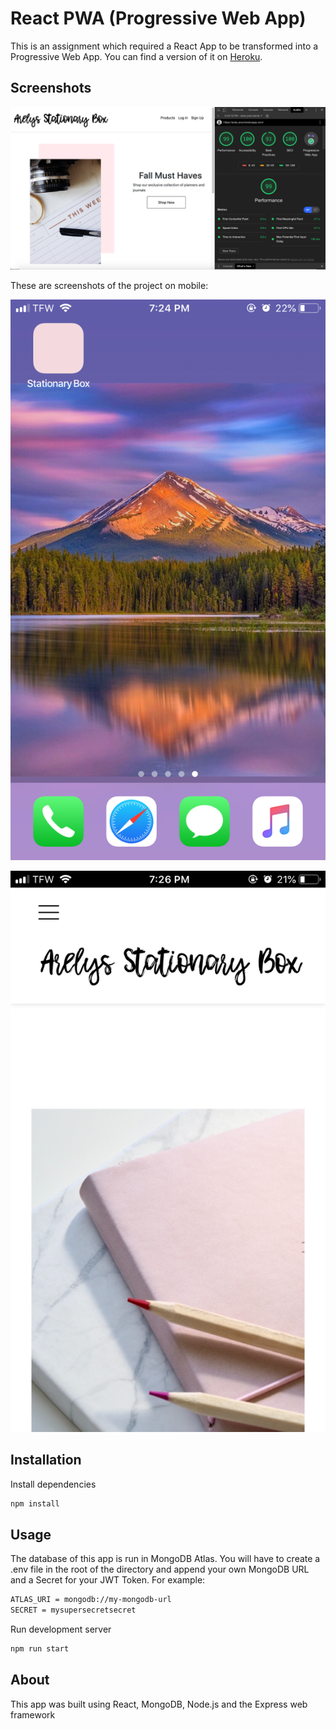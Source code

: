 # React PWA (Progressive Web App)

This is an assignment which required a React App to be transformed into a Progressive Web App. 
You can find a version of it on [Heroku](arely-pwa.herokuapp.com).

## Screenshots

![](work/audit2.png)

These are screenshots of the project on mobile:

![](work/mobile.png)

![](work/mobile2.png)


## Installation

Install dependencies
```sh
npm install
```

## Usage

The database of this app is run in MongoDB Atlas. You will have to create a .env file in the root of the directory and append your own MongoDB URL and a Secret for your JWT Token. For example:
```sh
ATLAS_URI = mongodb://my-mongodb-url
SECRET = mysupersecretsecret
```

Run development server
```sh
npm run start
```

## About
This app was built using React, MongoDB, Node.js and the Express web framework
